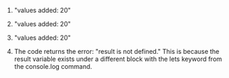 1. "values added: 20"

2. "values added: 20"

3. "values added: 20"

4. The code returns the error: "result is not defined." This is because the result variable exists under a different block with the lets keyword from the console.log command.
